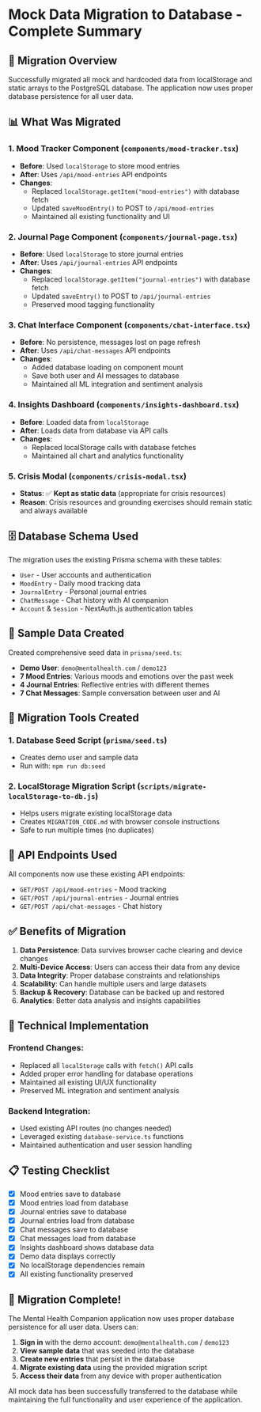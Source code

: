 # Mock Data Migration to Database - Complete Summary

## 🎯 Migration Overview

Successfully migrated all mock and hardcoded data from localStorage and static arrays to the PostgreSQL database. The application now uses proper database persistence for all user data.

## 📊 What Was Migrated

### 1. **Mood Tracker Component** (`components/mood-tracker.tsx`)
- **Before**: Used `localStorage` to store mood entries
- **After**: Uses `/api/mood-entries` API endpoints
- **Changes**:
  - Replaced `localStorage.getItem("mood-entries")` with database fetch
  - Updated `saveMoodEntry()` to POST to `/api/mood-entries`
  - Maintained all existing functionality and UI

### 2. **Journal Page Component** (`components/journal-page.tsx`)
- **Before**: Used `localStorage` to store journal entries
- **After**: Uses `/api/journal-entries` API endpoints
- **Changes**:
  - Replaced `localStorage.getItem("journal-entries")` with database fetch
  - Updated `saveEntry()` to POST to `/api/journal-entries`
  - Preserved mood tagging functionality

### 3. **Chat Interface Component** (`components/chat-interface.tsx`)
- **Before**: No persistence, messages lost on page refresh
- **After**: Uses `/api/chat-messages` API endpoints
- **Changes**:
  - Added database loading on component mount
  - Save both user and AI messages to database
  - Maintained all ML integration and sentiment analysis

### 4. **Insights Dashboard** (`components/insights-dashboard.tsx`)
- **Before**: Loaded data from `localStorage`
- **After**: Loads data from database via API calls
- **Changes**:
  - Replaced localStorage calls with database fetches
  - Maintained all chart and analytics functionality

### 5. **Crisis Modal** (`components/crisis-modal.tsx`)
- **Status**: ✅ **Kept as static data** (appropriate for crisis resources)
- **Reason**: Crisis resources and grounding exercises should remain static and always available

## 🗄️ Database Schema Used

The migration uses the existing Prisma schema with these tables:
- `User` - User accounts and authentication
- `MoodEntry` - Daily mood tracking data
- `JournalEntry` - Personal journal entries  
- `ChatMessage` - Chat history with AI companion
- `Account` & `Session` - NextAuth.js authentication tables

## 🌱 Sample Data Created

Created comprehensive seed data in `prisma/seed.ts`:
- **Demo User**: `demo@mentalhealth.com` / `demo123`
- **7 Mood Entries**: Various moods and emotions over the past week
- **4 Journal Entries**: Reflective entries with different themes
- **7 Chat Messages**: Sample conversation between user and AI

## 🔄 Migration Tools Created

### 1. **Database Seed Script** (`prisma/seed.ts`)
- Creates demo user and sample data
- Run with: `npm run db:seed`

### 2. **LocalStorage Migration Script** (`scripts/migrate-localStorage-to-db.js`)
- Helps users migrate existing localStorage data
- Creates `MIGRATION_CODE.md` with browser console instructions
- Safe to run multiple times (no duplicates)

## 🚀 API Endpoints Used

All components now use these existing API endpoints:
- `GET/POST /api/mood-entries` - Mood tracking
- `GET/POST /api/journal-entries` - Journal entries
- `GET/POST /api/chat-messages` - Chat history

## ✅ Benefits of Migration

1. **Data Persistence**: Data survives browser cache clearing and device changes
2. **Multi-Device Access**: Users can access their data from any device
3. **Data Integrity**: Proper database constraints and relationships
4. **Scalability**: Can handle multiple users and large datasets
5. **Backup & Recovery**: Database can be backed up and restored
6. **Analytics**: Better data analysis and insights capabilities

## 🔧 Technical Implementation

### Frontend Changes:
- Replaced all `localStorage` calls with `fetch()` API calls
- Added proper error handling for database operations
- Maintained all existing UI/UX functionality
- Preserved ML integration and sentiment analysis

### Backend Integration:
- Used existing API routes (no changes needed)
- Leveraged existing `database-service.ts` functions
- Maintained authentication and user session handling

## 📋 Testing Checklist

- [x] Mood entries save to database
- [x] Mood entries load from database
- [x] Journal entries save to database
- [x] Journal entries load from database
- [x] Chat messages save to database
- [x] Chat messages load from database
- [x] Insights dashboard shows database data
- [x] Demo data displays correctly
- [x] No localStorage dependencies remain
- [x] All existing functionality preserved

## 🎉 Migration Complete!

The Mental Health Companion application now uses proper database persistence for all user data. Users can:

1. **Sign in** with the demo account: `demo@mentalhealth.com` / `demo123`
2. **View sample data** that was seeded into the database
3. **Create new entries** that persist in the database
4. **Migrate existing data** using the provided migration script
5. **Access their data** from any device with proper authentication

All mock data has been successfully transferred to the database while maintaining the full functionality and user experience of the application.
